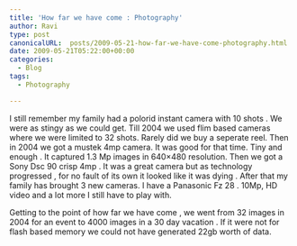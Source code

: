 ```yaml
---
title: 'How far we have come : Photography'
author: Ravi
type: post
canonicalURL:  posts/2009-05-21-how-far-we-have-come-photography.html
date: 2009-05-21T05:22:00+00:00
categories:
  - Blog
tags:
  - Photography

---
```

I still remember my family had a polorid instant camera with 10 shots . We were as stingy as we could get. Till 2004 we used flim based cameras where we were limited to 32 shots. Rarely did we buy a seperate reel. Then in 2004 we got a mustek 4mp camera. It was good for that time. Tiny and enough . It captured 1.3 Mp images in 640&#215;480 resolution. Then we got a Sony Dsc 90 crisp 4mp . It was a great camera but as technology progressed , for no fault of its own it looked like it was dying . After that my family has brought 3 new cameras. I have a Panasonic Fz 28 . 10Mp, HD video and a lot more I still have to play with.

<div>
  Getting to the point of how far we have come , we went from 32 images in 2004 for an event to 4000 images in a 30 day vacation . If it were not for flash based memory we could not have generated 22gb worth of data.
</div>